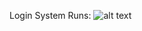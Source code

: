 Login System Runs:
![alt text](https://cdn.discordapp.com/attachments/986107209840754698/989371223035240528/unknown.png)
